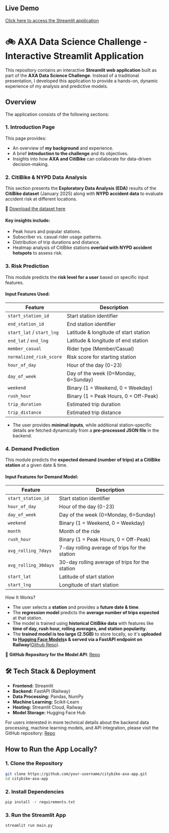 ## Live Demo

[Click here to access the Streamlit application](https://citybikes-nypd-appapp.streamlit.app/)

# **🚲 AXA Data Science Challenge - Interactive Streamlit Application**  

This repository contains an interactive **Streamlit web application** built as part of the **AXA Data Science Challenge**. Instead of a traditional presentation, I developed this application to provide a hands-on, dynamic experience of my analysis and predictive models.

## Overview 
The application consists of the following sections:

### 1. Introduction Page
This page provides:
- An overview of **my background** and experience.
- A brief **introduction to the challenge** and its objectives.
- Insights into how **AXA and CitiBike** can collaborate for data-driven decision-making.

### 2. CitiBike & NYPD Data Analysis
This section presents the **Exploratory Data Analysis (EDA)** results of the **CitiBike dataset** (January 2025) along with **NYPD accident data** to evaluate accident risk at different locations.  

📂 [Download the dataset here](https://s3.amazonaws.com/tripdata/index.html) 

#### Key insights include:
- Peak hours and popular stations.  
- Subscriber vs. casual rider usage patterns.  
- Distribution of trip durations and distance.  
- Heatmap analysis of CitiBike stations **overlaid with NYPD accident hotspots** to assess risk.

### 3. Risk Prediction
This module predicts the **risk level for a user** based on specific input features.  

#### Input Features Used:  
| Feature                | Description |
|------------------------|-------------|
| `start_station_id`     | Start station identifier |
| `end_station_id`       | End station identifier |
| `start_lat` / `start_lng` | Latitude & longitude of start station |
| `end_lat` / `end_lng`  | Latitude & longitude of end station |
| `member_casual`        | Rider type (Member/Casual) |
| `normalized_risk_score` | Risk score for starting station |
| `hour_of_day`          | Hour of the day (0-23) |
| `day_of_week`          | Day of the week (0=Monday, 6=Sunday) |
| `weekend`              | Binary (1 = Weekend, 0 = Weekday) |
| `rush_hour`            | Binary (1 = Peak Hours, 0 = Off-Peak) |
| `trip_duration`        | Estimated trip duration |
| `trip_distance`        | Estimated trip distance |

- The user provides **minimal inputs**, while additional station-specific details are fetched dynamically from a **pre-processed JSON file** in the backend.

### 4. Demand Prediction
This module predicts the **expected demand (number of trips) at a CitiBike station** at a given date & time.  

#### Input Features for Demand Model:
| Feature                | Description |
|------------------------|-------------|
| `start_station_id`     | Start station identifier |
| `hour_of_day`          | Hour of the day (0-23) |
| `day_of_week`          | Day of the week (0=Monday, 6=Sunday) |
| `weekend`              | Binary (1 = Weekend, 0 = Weekday) |
| `month`               | Month of the ride |
| `rush_hour`            | Binary (1 = Peak Hours, 0 = Off-Peak) |
| `avg_rolling_7days`    | 7-day rolling average of trips for the station |
| `avg_rolling_30days`   | 30-day rolling average of trips for the station |
| `start_lat`            | Latitude of start station |
| `start_lng`            | Longitude of start station |

How It Works?  
- The user selects a **station** and provides a **future date & time**.
- The **regression model** predicts the **average number of trips expected** at that station.
- The model is trained using **historical CitiBike data** with features like **time of day, rush hour, rolling averages, and station popularity**.
- The **trained model is too large (2.5GB)** to store locally, so it's **uploaded to [Hugging Face Models](https://huggingface.co/Shashankhmg/citybike-demnd-prediction)s & served via a FastAPI endpoint on Railway**([Github Repo](https://github.com/Shashankhmg/Fastapi-Citybike-Demand-Forecast)).

🔗 **GitHub Repository for the Model API**: [Repo](https://github.com/Shashankhmg/Fastapi-Citybike-Demand-Forecast)

## 🛠️ Tech Stack & Deployment
- **Frontend:** Streamlit  
- **Backend:** FastAPI (Railway)  
- **Data Processing:** Pandas, NumPy  
- **Machine Learning:** Scikit-Learn  
- **Hosting:** Streamlit Cloud, Railway  
- **Model Storage:** Hugging Face Hub

For users interested in more technical details about the backend data processing, machine learning models, and API integration, please visit the GitHub repository: [Repo](https://github.com/Shashankhmg/Data-Science-Challenge)

## How to Run the App Locally?

### **1. Clone the Repository**  
```bash
git clone https://github.com/your-username/citybike-axa-app.git
cd citybike-axa-app
```

### **2. Install Dependencies**  
```bash
pip install -r requirements.txt
```

### **3. Run the Streamlit App**  
```bash
streamlit run main.py

